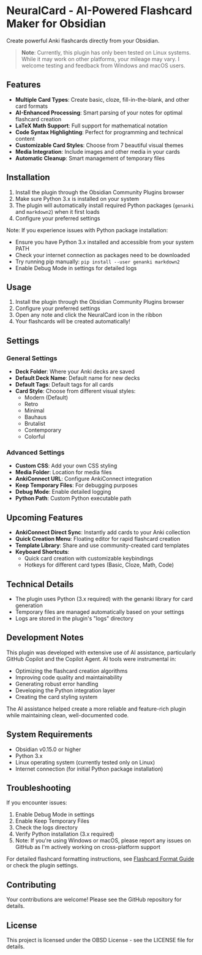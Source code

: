 # NeuralCard - AI-Powered Flashcard Maker for Obsidian

Create powerful Anki flashcards directly from your Obsidian.

> **Note**: Currently, this plugin has only been tested on Linux systems. While it may work on other platforms, your mileage may vary. I welcome testing and feedback from Windows and macOS users.

## Features

- **Multiple Card Types**: Create basic, cloze, fill-in-the-blank, and other card formats
- **AI-Enhanced Processing**: Smart parsing of your notes for optimal flashcard creation
- **LaTeX Math Support**: Full support for mathematical notation
- **Code Syntax Highlighting**: Perfect for programming and technical content
- **Customizable Card Styles**: Choose from 7 beautiful visual themes
- **Media Integration**: Include images and other media in your cards
- **Automatic Cleanup**: Smart management of temporary files

## Installation

1. Install the plugin through the Obsidian Community Plugins browser
2. Make sure Python 3.x is installed on your system
3. The plugin will automatically install required Python packages (`genanki` and `markdown2`) when it first loads
4. Configure your preferred settings

Note: If you experience issues with Python package installation:
- Ensure you have Python 3.x installed and accessible from your system PATH
- Check your internet connection as packages need to be downloaded
- Try running pip manually: `pip install --user genanki markdown2`
- Enable Debug Mode in settings for detailed logs

## Usage

1. Install the plugin through the Obsidian Community Plugins browser
2. Configure your preferred settings
3. Open any note and click the NeuralCard icon in the ribbon
4. Your flashcards will be created automatically!

## Settings

### General Settings
- **Deck Folder**: Where your Anki decks are saved
- **Default Deck Name**: Default name for new decks
- **Default Tags**: Default tags for all cards
- **Card Style**: Choose from different visual styles:
  - Modern (Default)
  - Retro
  - Minimal
  - Bauhaus
  - Brutalist
  - Contemporary
  - Colorful

### Advanced Settings
- **Custom CSS**: Add your own CSS styling
- **Media Folder**: Location for media files
- **AnkiConnect URL**: Configure AnkiConnect integration
- **Keep Temporary Files**: For debugging purposes
- **Debug Mode**: Enable detailed logging
- **Python Path**: Custom Python executable path

## Upcoming Features

- **AnkiConnect Direct Sync**: Instantly add cards to your Anki collection
- **Quick Creation Menu**: Floating editor for rapid flashcard creation
- **Template Library**: Share and use community-created card templates
- **Keyboard Shortcuts**: 
  - Quick card creation with customizable keybindings
  - Hotkeys for different card types (Basic, Cloze, Math, Code)


## Technical Details

- The plugin uses Python (3.x required) with the genanki library for card generation
- Temporary files are managed automatically based on your settings
- Logs are stored in the plugin's "logs" directory

## Development Notes

This plugin was developed with extensive use of AI assistance, particularly GitHub Copilot and the Copilot Agent. AI tools were instrumental in:
- Optimizing the flashcard creation algorithms
- Improving code quality and maintainability
- Generating robust error handling
- Developing the Python integration layer
- Creating the card styling system

The AI assistance helped create a more reliable and feature-rich plugin while maintaining clean, well-documented code.

## System Requirements

- Obsidian v0.15.0 or higher
- Python 3.x
- Linux operating system (currently tested only on Linux)
- Internet connection (for initial Python package installation)

## Troubleshooting

If you encounter issues:

1. Enable Debug Mode in settings
2. Enable Keep Temporary Files
3. Check the logs directory
4. Verify Python installation (3.x required)
5. Note: If you're using Windows or macOS, please report any issues on GitHub as I'm actively working on cross-platform support

For detailed flashcard formatting instructions, see [Flashcard Format Guide](docs/FLASHCARD_GUIDE.md) or check the plugin settings.

## Contributing

Your contributions are welcome! Please see the GitHub repository for details.

## License

This project is licensed under the OBSD License - see the LICENSE file for details.

